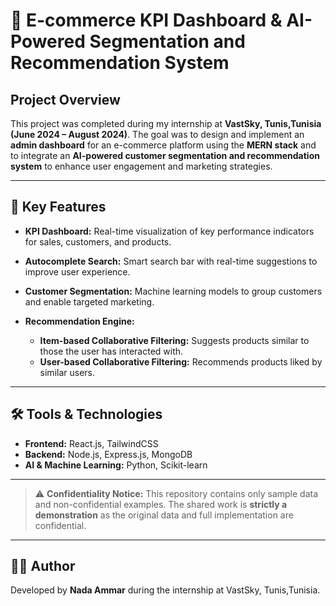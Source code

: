 # 🛒 E-commerce KPI Dashboard & AI-Powered Segmentation and Recommendation System

##  Project Overview

This project was completed during my internship at **VastSky, Tunis,Tunisia (June 2024 – August 2024)**. The goal was to design and implement an **admin dashboard** for an e-commerce platform using the **MERN stack** and to integrate an **AI-powered customer segmentation and recommendation system** to enhance user engagement and marketing strategies.

---

## 🎯 Key Features

* **KPI Dashboard:** Real-time visualization of key performance indicators for sales, customers, and products.
* **Autocomplete Search:** Smart search bar with real-time suggestions to improve user experience.
* **Customer Segmentation:** Machine learning models to group customers and enable targeted marketing.
* **Recommendation Engine:**

  * **Item-based Collaborative Filtering:** Suggests products similar to those the user has interacted with.
  * **User-based Collaborative Filtering:** Recommends products liked by similar users.

---

## 🛠️ Tools & Technologies

* **Frontend:** React.js, TailwindCSS
* **Backend:** Node.js, Express.js, MongoDB
* **AI & Machine Learning:** Python, Scikit-learn

---

> ⚠️ **Confidentiality Notice:** This repository contains only sample data and non-confidential examples. The shared work is **strictly a demonstration** as the original data and full implementation are confidential.

---

## 👨‍💻 Author

Developed by **Nada Ammar** during the internship at VastSky, Tunis,Tunisia.
